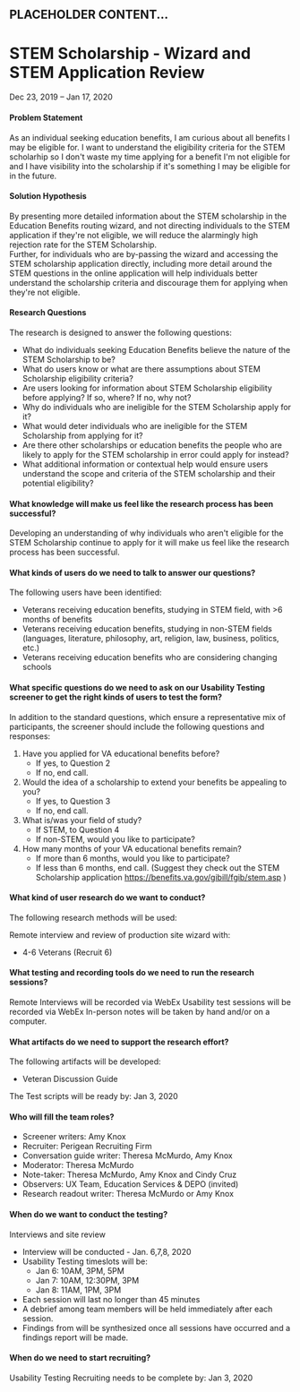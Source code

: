 ## PLACEHOLDER CONTENT... 

# STEM Scholarship - Wizard and STEM Application Review 

Dec 23, 2019 – Jan 17, 2020


#### Problem Statement 
As an individual seeking education benefits, I am curious about all benefits I may be eligible for.  I want to understand the eligibility criteria for the STEM scholarhip so I don't waste my time applying for a benefit I'm not eligible for and I have visibility into the scholarship if it's something I may be eligible for in the future.  

#### Solution Hypothesis
By presenting more detailed information about the STEM scholarship in the Education Benefits routing wizard, and not directing individuals to the STEM application if they're not eligible, we will reduce the alarmingly high rejection rate for the STEM Scholarship.  
Further, for individuals who are by-passing the wizard and accessing the STEM scholarship application directly, including more detail around the STEM questions in the online application will help individuals better understand the scholarship criteria and discourage them for applying when they're not eligible. 

#### Research Questions

The research is designed to answer the following questions:
 
* What do individuals seeking Education Benefits believe the nature of the STEM Scholarship to be? 
* What do users know or what are there assumptions about STEM Scholarship eligibility criteria? 
* Are users looking for information about STEM Scholarship eligibility before applying? If so, where? If no, why not? 
* Why do individuals who are ineligible for the STEM Scholarship apply for it? 
* What would deter individuals who are ineligible for the STEM Scholarship from applying for it? 
* Are there other scholarships or education benefits the people who are likely to apply for the STEM scholarship in error could apply for instead? 
* What additional information or contextual help would ensure users understand the scope and criteria of the STEM scholarship and their potential eligibility? 


#### What knowledge will make us feel like the research process has been successful?

Developing an understanding of why individuals who aren't eligible for the STEM Scholarship continue to apply for it will make us feel like the research process has been successful.

#### What kinds of users do we need to talk to answer our questions?

The following users have been identified:
*	Veterans receiving education benefits, studying in STEM field, with >6 months of benefits
* Veterans receiving education benefits, studying in non-STEM fields (languages, literature, philosophy, art, religion, law, business, politics, etc.)
*	Veterans receiving education benefits who are considering changing schools


#### What specific questions do we need to ask on our Usability Testing screener to get the right kinds of users to test the form?

In addition to the standard questions, which ensure a representative mix of participants, the screener should include the following questions and responses:

1.	Have you applied for VA educational benefits before? 
    * If yes, to Question 2
    * If no, end call.
2. Would the idea of a scholarship to extend your benefits be appealing to you? 
    * If yes, to Question 3
    * If no, end call.
3.	What is/was your field of study?
    * If STEM, to Question 4
    * If non-STEM, would you like to participate?
3. How many months of your VA educational benefits remain? 
    * If more than 6 months, would you like to participate?
    * If less than 6 months, end call. (Suggest they check out the STEM Scholarship application  https://benefits.va.gov/gibill/fgib/stem.asp )


#### What kind of user research do we want to conduct?

The following research methods will be used:

Remote interview and review of production site wizard with:
*	4-6 Veterans (Recruit 6)


#### What testing and recording tools do we need to run the research sessions?

Remote Interviews will be recorded via WebEx
Usability test sessions will be recorded via WebEx
In-person notes will be taken by hand and/or on a computer. 

#### What artifacts do we need to support the research effort?

The following artifacts will be developed:
*	Veteran Discussion Guide  

The Test scripts will be ready by: Jan 3, 2020


#### Who will fill the team roles?
* Screener writers: Amy Knox
* Recruiter: Perigean Recruiting Firm
* Conversation guide writer: Theresa McMurdo, Amy Knox
* Moderator: Theresa McMurdo
* Note-taker: Theresa McMurdo, Amy Knox and Cindy Cruz
* Observers: UX Team, Education Services & DEPO (invited)
* Research readout writer: Theresa McMurdo or Amy Knox

#### When do we want to conduct the testing?

Interviews and site review
*	Interview will be conducted - Jan. 6,7,8, 2020
*	Usability Testing timeslots will be: 
     * Jan 6: 10AM, 3PM, 5PM 
     * Jan 7: 10AM, 12:30PM, 3PM 
     * Jan 8: 11AM, 1PM, 3PM 
*	Each session will last no longer than 45 minutes
*	A debrief among team members will be held immediately after each session.
*	Findings from will be synthesized once all sessions have occurred and a findings report will be made.

#### When do we need to start recruiting?

Usability Testing Recruiting needs to be complete by: Jan 3, 2020
